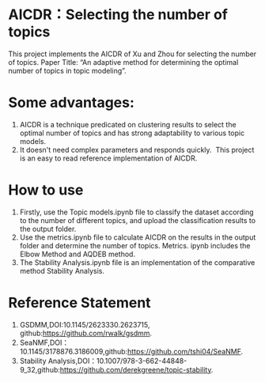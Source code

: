 # AICDR：Selecting the number of topics
This project implements the AICDR of Xu and Zhou  for selecting the number of topics. Paper Title: “An adaptive method for determining the optimal number of topics in topic modeling”.

# Some advantages: 

1. AICDR is a technique predicated on clustering results to select the optimal number of topics and has strong adaptability to various topic models. 
2. It doesn't need complex parameters and responds quickly. ﻿ This project is an easy to read reference implementation of AICDR.

# How to use
1. Firstly, use the Topic models.ipynb file to classify the dataset according to the number of different topics, and upload the classification results to the output folder.
2. Use the metrics.ipynb file to calculate AICDR on the results in the output folder and determine the number of topics. Metrics. ipynb includes the Elbow Method and AQDEB method.
3. The Stability Analysis.ipynb file is an implementation of the comparative method Stability Analysis.

# Reference Statement
1. GSDMM,DOI:10.1145/2623330.2623715, github:https://github.com/rwalk/gsdmm.
2. SeaNMF,DOI：10.1145/3178876.3186009,github:https://github.com/tshi04/SeaNMF.
3. Stability Analysis,DOI：10.1007/978-3-662-44848-9_32,github:https://github.com/derekgreene/topic-stability.

